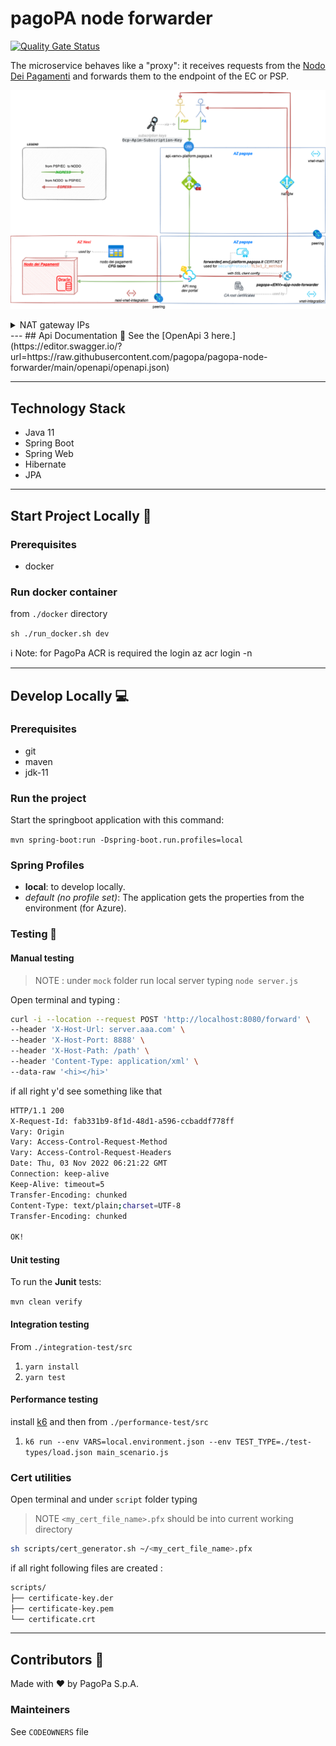 # pagoPA node forwarder 

[![Quality Gate Status](https://sonarcloud.io/api/project_badges/measure?project=TODO-set-your-id&metric=alert_status)](https://sonarcloud.io/dashboard?id=TODO-set-your-id)

The microservice behaves like a "proxy": it receives requests from the [Nodo Dei Pagamenti](https://github.com/pagopa/pagopa-nodo4-nodo-dei-pagamenti)  and forwards them to the endpoint of the EC or PSP.

![infra-fowarder-pagopa](docs/img/fowarder-pagopa.drawio.png)
<details>
  <summary>NAT gateway IPs</summary>

### Heading
- UAT env `20.56.27.220`
- PROD env 🚧  

### Some Code
  ```js
  function logSomething(something) {
    console.log('Something', something);
  }
  ```
</details>
---
## Api Documentation 📖
See the [OpenApi 3 here.](https://editor.swagger.io/?url=https://raw.githubusercontent.com/pagopa/pagopa-node-forwarder/main/openapi/openapi.json)


---

## Technology Stack
- Java 11
- Spring Boot
- Spring Web
- Hibernate
- JPA
---

## Start Project Locally 🚀

### Prerequisites
- docker

### Run docker container
from `./docker` directory

`sh ./run_docker.sh dev`

ℹ️ Note: for PagoPa ACR is required the login az acr login -n <acr-name>

---

## Develop Locally 💻

### Prerequisites
- git
- maven
- jdk-11

### Run the project

Start the springboot application with this command:

`mvn spring-boot:run -Dspring-boot.run.profiles=local`



### Spring Profiles

- **local**: to develop locally.
- _default (no profile set)_: The application gets the properties from the environment (for Azure).


### Testing 🧪

#### Manual testing

> NOTE : under `mock` folder run local server typing `node server.js`

Open terminal and typing : 
```sh
curl -i --location --request POST 'http://localhost:8080/forward' \
--header 'X-Host-Url: server.aaa.com' \
--header 'X-Host-Port: 8888' \
--header 'X-Host-Path: /path' \
--header 'Content-Type: application/xml' \
--data-raw '<hi></hi>'
```

if all right y'd see something like that 

```sh
HTTP/1.1 200
X-Request-Id: fab331b9-8f1d-48d1-a596-ccbaddf778ff
Vary: Origin
Vary: Access-Control-Request-Method
Vary: Access-Control-Request-Headers
Date: Thu, 03 Nov 2022 06:21:22 GMT
Connection: keep-alive
Keep-Alive: timeout=5
Transfer-Encoding: chunked
Content-Type: text/plain;charset=UTF-8
Transfer-Encoding: chunked

OK!
```


#### Unit testing
To run the **Junit** tests:

`mvn clean verify`

#### Integration testing
From `./integration-test/src`

1. `yarn install`
2. `yarn test`

#### Performance testing
install [k6](https://k6.io/) and then from `./performance-test/src`

1. `k6 run --env VARS=local.environment.json --env TEST_TYPE=./test-types/load.json main_scenario.js`


### Cert utilities

Open terminal and under `script` folder typing

> NOTE `<my_cert_file_name>.pfx` should be into current working directory
```sh
sh scripts/cert_generator.sh ~/<my_cert_file_name>.pfx
```

if all right following files are created : 

```sh
scripts/
├── certificate-key.der
├── certificate-key.pem
└── certificate.crt
```

---

## Contributors 👥
Made with ❤️ by PagoPa S.p.A.

### Mainteiners
See `CODEOWNERS` file

